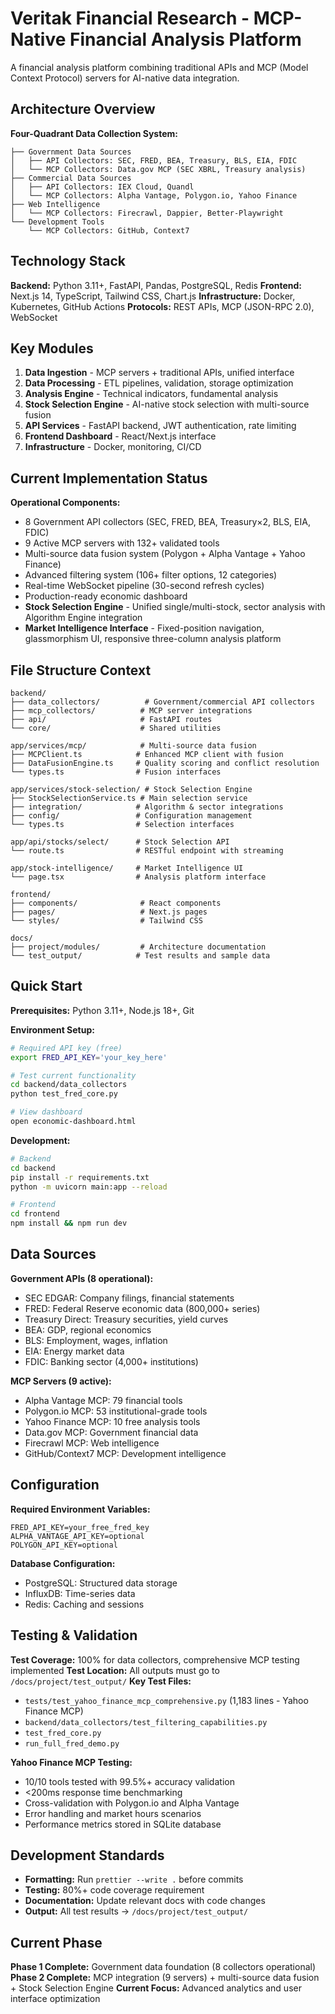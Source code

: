 # Veritak Financial Research - MCP-Native Financial Analysis Platform

A financial analysis platform combining traditional APIs and MCP (Model Context Protocol) servers for AI-native data integration.

## Architecture Overview

**Four-Quadrant Data Collection System:**
```
├── Government Data Sources
│   ├── API Collectors: SEC, FRED, BEA, Treasury, BLS, EIA, FDIC
│   └── MCP Collectors: Data.gov MCP (SEC XBRL, Treasury analysis)
├── Commercial Data Sources  
│   ├── API Collectors: IEX Cloud, Quandl
│   └── MCP Collectors: Alpha Vantage, Polygon.io, Yahoo Finance
├── Web Intelligence
│   └── MCP Collectors: Firecrawl, Dappier, Better-Playwright
└── Development Tools
    └── MCP Collectors: GitHub, Context7
```

## Technology Stack

**Backend:** Python 3.11+, FastAPI, Pandas, PostgreSQL, Redis
**Frontend:** Next.js 14, TypeScript, Tailwind CSS, Chart.js
**Infrastructure:** Docker, Kubernetes, GitHub Actions
**Protocols:** REST APIs, MCP (JSON-RPC 2.0), WebSocket

## Key Modules

1. **Data Ingestion** - MCP servers + traditional APIs, unified interface
2. **Data Processing** - ETL pipelines, validation, storage optimization
3. **Analysis Engine** - Technical indicators, fundamental analysis
4. **Stock Selection Engine** - AI-native stock selection with multi-source fusion
5. **API Services** - FastAPI backend, JWT authentication, rate limiting
6. **Frontend Dashboard** - React/Next.js interface
7. **Infrastructure** - Docker, monitoring, CI/CD

## Current Implementation Status

**Operational Components:**
- 8 Government API collectors (SEC, FRED, BEA, Treasury×2, BLS, EIA, FDIC)
- 9 Active MCP servers with 132+ validated tools
- Multi-source data fusion system (Polygon + Alpha Vantage + Yahoo Finance)
- Advanced filtering system (106+ filter options, 12 categories)
- Real-time WebSocket pipeline (30-second refresh cycles)
- Production-ready economic dashboard
- **Stock Selection Engine** - Unified single/multi-stock, sector analysis with Algorithm Engine integration
- **Market Intelligence Interface** - Fixed-position navigation, glassmorphism UI, responsive three-column analysis platform

## File Structure Context

```
backend/
├── data_collectors/          # Government/commercial API collectors
├── mcp_collectors/          # MCP server integrations
├── api/                     # FastAPI routes
└── core/                    # Shared utilities

app/services/mcp/            # Multi-source data fusion
├── MCPClient.ts            # Enhanced MCP client with fusion
├── DataFusionEngine.ts     # Quality scoring and conflict resolution
└── types.ts                # Fusion interfaces

app/services/stock-selection/ # Stock Selection Engine
├── StockSelectionService.ts # Main selection service
├── integration/            # Algorithm & sector integrations
├── config/                 # Configuration management
└── types.ts                # Selection interfaces

app/api/stocks/select/      # Stock Selection API
└── route.ts                # RESTful endpoint with streaming

app/stock-intelligence/     # Market Intelligence UI
└── page.tsx                # Analysis platform interface

frontend/
├── components/              # React components
├── pages/                   # Next.js pages
└── styles/                  # Tailwind CSS

docs/
├── project/modules/         # Architecture documentation
└── test_output/            # Test results and sample data
```

## Quick Start

**Prerequisites:** Python 3.11+, Node.js 18+, Git

**Environment Setup:**
```bash
# Required API key (free)
export FRED_API_KEY='your_key_here'

# Test current functionality
cd backend/data_collectors
python test_fred_core.py

# View dashboard
open economic-dashboard.html
```

**Development:**
```bash
# Backend
cd backend
pip install -r requirements.txt
python -m uvicorn main:app --reload

# Frontend  
cd frontend
npm install && npm run dev
```

## Data Sources

**Government APIs (8 operational):**
- SEC EDGAR: Company filings, financial statements
- FRED: Federal Reserve economic data (800,000+ series)
- Treasury Direct: Treasury securities, yield curves
- BEA: GDP, regional economics
- BLS: Employment, wages, inflation
- EIA: Energy market data
- FDIC: Banking sector (4,000+ institutions)

**MCP Servers (9 active):**
- Alpha Vantage MCP: 79 financial tools
- Polygon.io MCP: 53 institutional-grade tools
- Yahoo Finance MCP: 10 free analysis tools
- Data.gov MCP: Government financial data
- Firecrawl MCP: Web intelligence
- GitHub/Context7 MCP: Development intelligence

## Configuration

**Required Environment Variables:**
```
FRED_API_KEY=your_free_fred_key
ALPHA_VANTAGE_API_KEY=optional
POLYGON_API_KEY=optional
```

**Database Configuration:**
- PostgreSQL: Structured data storage
- InfluxDB: Time-series data
- Redis: Caching and sessions

## Testing & Validation

**Test Coverage:** 100% for data collectors, comprehensive MCP testing implemented
**Test Location:** All outputs must go to `/docs/project/test_output/`
**Key Test Files:**
- `tests/test_yahoo_finance_mcp_comprehensive.py` (1,183 lines - Yahoo Finance MCP)
- `backend/data_collectors/test_filtering_capabilities.py`
- `test_fred_core.py`
- `run_full_fred_demo.py`

**Yahoo Finance MCP Testing:**
- 10/10 tools tested with 99.5%+ accuracy validation
- <200ms response time benchmarking
- Cross-validation with Polygon.io and Alpha Vantage
- Error handling and market hours scenarios
- Performance metrics stored in SQLite database

## Development Standards

- **Formatting:** Run `prettier --write .` before commits
- **Testing:** 80%+ code coverage requirement
- **Documentation:** Update relevant docs with code changes
- **Output:** All test results → `/docs/project/test_output/`

## Current Phase

**Phase 1 Complete:** Government data foundation (8 collectors operational)
**Phase 2 Complete:** MCP integration (9 servers) + multi-source data fusion + Stock Selection Engine
**Current Focus:** Advanced analytics and user interface optimization